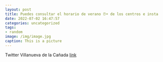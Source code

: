 ```yaml
---
layout: post
title: Puedes consultar el horario de verano ⏰☀ de los centros e instalaciones municipales en la web del Ayuntamiento 👉https:t.coDBt...
date: 2022-07-02 16:47:57
categories: uncategorized
tags:
- random
image: /img/image.jpg
caption: This is a picture
---
```

Twitter Villanueva de la Cañada [link](https:twitter.comAytoVDLCanadastatus1542853339813187584)
